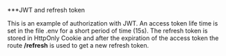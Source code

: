 ***JWT and refresh token

This is an example of authorization with JWT. An access token life time is set in the file .env for a short period of time (15s). The refresh token is stored in HttpOnly Cookie and after the expiration of the access token the route **/refresh** is used to get a new refresh token.

